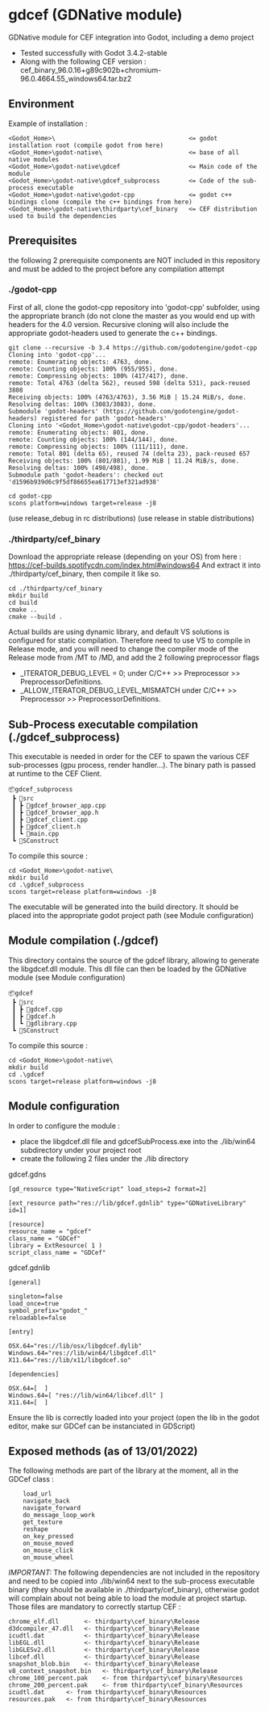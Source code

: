# gdcef (GDNative module)

GDNative module for CEF integration into Godot, including a demo project

* Tested successfully with Godot 3.4.2-stable
* Along with the following CEF version : cef_binary_96.0.16+g89c902b+chromium-96.0.4664.55_windows64.tar.bz2

## Environment

Example of installation :

```
<Godot_Home>\                                     <= godot installation root (compile godot from here)
<Godot_Home>\godot-native\                        <= base of all native modules
<Godot_Home>\godot-native\gdcef                   <= Main code of the module
<Godot_Home>\godot-native\gdcef_subprocess        <= Code of the sub-process executable
<Godot_Home>\godot-native\godot-cpp               <= godot c++ bindings clone (compile the c++ bindings from here)
<Godot_Home>\godot-native\thirdparty\cef_binary   <= CEF distribution used to build the dependencies
```

## Prerequisites

the following 2 prerequisite components are NOT included in this repository and must be added to the project before any compilation attempt

### ./godot-cpp

First of all, clone the godot-cpp repository into 'godot-cpp' subfolder, using the appropriate branch (do not clone the master as you would end up with headers for the 4.0 version.
Recursive cloning will also include the appropriate godot-headers used to generate the c++ bindings.

```
git clone --recursive -b 3.4 https://github.com/godotengine/godot-cpp
Cloning into 'godot-cpp'...
remote: Enumerating objects: 4763, done.
remote: Counting objects: 100% (955/955), done.
remote: Compressing objects: 100% (417/417), done.
remote: Total 4763 (delta 562), reused 598 (delta 531), pack-reused 3808
Receiving objects: 100% (4763/4763), 3.56 MiB | 15.24 MiB/s, done.
Resolving deltas: 100% (3083/3083), done.
Submodule 'godot-headers' (https://github.com/godotengine/godot-headers) registered for path 'godot-headers'
Cloning into '<Godot_Home>\godot-native\godot-cpp/godot-headers'...
remote: Enumerating objects: 801, done.
remote: Counting objects: 100% (144/144), done.
remote: Compressing objects: 100% (111/111), done.
remote: Total 801 (delta 65), reused 74 (delta 23), pack-reused 657
Receiving objects: 100% (801/801), 1.99 MiB | 11.24 MiB/s, done.
Resolving deltas: 100% (498/498), done.
Submodule path 'godot-headers': checked out 'd1596b939d6c9f5df86655ea617713ef321ad938'
```
```
cd godot-cpp
scons platform=windows target=release -j8
```
(use release_debug in rc distributions)
(use release in stable distributions)

### ./thirdparty/cef_binary

Download the appropriate release (depending on your OS) from here :
https://cef-builds.spotifycdn.com/index.html#windows64
And extract it into ./thirdparty/cef_binary, then compile it like so.

```
cd ./thirdparty/cef_binary
mkdir build
cd build
cmake ..
cmake --build .
```

Actual builds are using dynamic library, and default VS solutions is configured for static compilation. Therefore need to use VS to compile in Release mode, and you will need to change the compiler mode of the Release mode from /MT to /MD,
and add the 2 following preprocessor flags

* _ITERATOR_DEBUG_LEVEL = 0;                 under C/C++ >> Preprocessor >> PreprocessorDefinitions. 
* _ALLOW_ITERATOR_DEBUG_LEVEL_MISMATCH       under C/C++ >> Preprocessor >> PreprocessorDefinitions. 


## Sub-Process executable compilation (./gdcef_subprocess)

This executable is needed in order for the CEF to spawn the various CEF sub-processes (gpu process, render handler...). The binary path is passed at runtime to the CEF Client. 

```
📦gdcef_subprocess
 ┣ 📂src
 ┃ ┣ 📜gdcef_browser_app.cpp
 ┃ ┣ 📜gdcef_browser_app.h
 ┃ ┣ 📜gdcef_client.cpp
 ┃ ┣ 📜gdcef_client.h
 ┃ ┗ 📜main.cpp
 ┗ 📜SConstruct
```

To compile this source :

```
cd <Godot_Home>\godot-native\
mkdir build
cd .\gdcef_subprocess
scons target=release platform=windows -j8
```

The executable will be generated into the build directory. It should be placed into the appropriate godot project path (see Module configuration) 


## Module compilation (./gdcef)

This directory contains the source of the gdcef library, allowing to generate the libgdcef.dll module.  This dll file can then be loaded by the GDNative module (see Module configuration)

```
📦gdcef
 ┣ 📂src
 ┃ ┣ 📜gdcef.cpp
 ┃ ┣ 📜gdcef.h
 ┃ ┗ 📜gdlibrary.cpp
 ┗ 📜SConstruct
```

To compile this source :

```
cd <Godot_Home>\godot-native\
mkdir build
cd .\gdcef
scons target=release platform=windows -j8
```


## Module configuration

In order to configure the module :
- place the libgdcef.dll file and gdcefSubProcess.exe into the ./lib/win64 subdirectory under your project root 
- create the following 2 files under the ./lib directory

gdcef.gdns
```
[gd_resource type="NativeScript" load_steps=2 format=2]

[ext_resource path="res://lib/gdcef.gdnlib" type="GDNativeLibrary" id=1]

[resource]
resource_name = "gdcef"
class_name = "GDCef"
library = ExtResource( 1 )
script_class_name = "GDCef"
```

gdcef.gdnlib
```
[general]

singleton=false
load_once=true
symbol_prefix="godot_"
reloadable=false

[entry]

OSX.64="res://lib/osx/libgdcef.dylib"
Windows.64="res://lib/win64/libgdcef.dll"
X11.64="res://lib/x11/libgdcef.so"

[dependencies]

OSX.64=[  ]
Windows.64=[ "res://lib/win64/libcef.dll" ]
X11.64=[  ]
```

Ensure the lib is correctly loaded into your project (open the lib in the godot editor, make sur GDCef can be instanciated in GDScript)


## Exposed methods (as of 13/01/2022)

The following methods are part of the library at the moment, all in the GDCef class :

```
    load_url
    navigate_back
    navigate_forward
    do_message_loop_work
    get_texture
    reshape
    on_key_pressed
    on_mouse_moved
    on_mouse_click
    on_mouse_wheel
```

*IMPORTANT:* The following dependencies are not included in the repository and need to be copied into ./lib/win64 next to the sub-process executable binary (they should be available in ./thirdparty/cef_binary), otherwise godot will complain about not being able to load the module at project startup. Those files are mandatory to correctly startup CEF :

```
chrome_elf.dll       <- thirdparty\cef_binary\Release
d3dcompiler_47.dll   <- thirdparty\cef_binary\Release
icudtl.dat           <- thirdparty\cef_binary\Release
libEGL.dll           <- thirdparty\cef_binary\Release
libGLESv2.dll        <- thirdparty\cef_binary\Release
libcef.dll           <- thirdparty\cef_binary\Release
snapshot_blob.bin    <- thirdparty\cef_binary\Release
v8_context_snapshot.bin   <- thirdparty\cef_binary\Release
chrome_100_percent.pak    <- from thirdparty\cef_binary\Resources
chrome_200_percent.pak    <- from thirdparty\cef_binary\Resources
icudtl.dat      <- from thirdparty\cef_binary\Resources
resources.pak   <- from thirdparty\cef_binary\Resources
 ```
